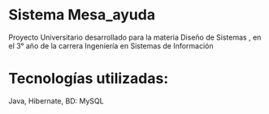 # Sistema Mesa_ayuda
Proyecto Universitario desarrollado para la materia Diseño de Sistemas , en el 3° año de la carrera Ingeniería en Sistemas de Información

# Tecnologías utilizadas:
  Java,
  Hibernate,
  BD: MySQL
